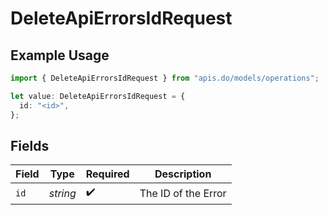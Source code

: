 # DeleteApiErrorsIdRequest

## Example Usage

```typescript
import { DeleteApiErrorsIdRequest } from "apis.do/models/operations";

let value: DeleteApiErrorsIdRequest = {
  id: "<id>",
};
```

## Fields

| Field               | Type                | Required            | Description         |
| ------------------- | ------------------- | ------------------- | ------------------- |
| `id`                | *string*            | :heavy_check_mark:  | The ID of the Error |
